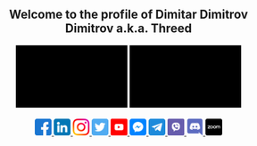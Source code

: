 <h2 align="center">Welcome to the profile of Dimitar Dimitrov Dimitrov a.k.a. Threed </h2>

<div align="center">
    <img src="https://github.com/Threed90/Threed90/blob/main/assets/webDeveloper.gif" alt="web  developer" width="200">
    <img src="https://github.com/Threed90/Threed90/blob/main/assets/freelancer.gif"     alt="freelancer" width="200">
    <!-- <img src="https://github.com/Threed90/Threed90/blob/main/assets/learnNewThings.gif"     alt="learnNewThings" width="150">
    <img src="https://github.com/Threed90/Threed90/blob/main/assets/skillImproving.gif"     alt="skillImprover" width="150"> -->
</div>
<br>
<div align="center">
    <a href="https://www.facebook.com/Threedx3/">
        <img src="https://github.com/Threed90/Threed90/blob/main/assets/facebook.png" alt="facebook" width="30" creator="Facebook icons created by Pixel perfect - Flaticon">
    </a>
    <a href="https://www.linkedin.com/in/%D0%B4%D0%B8%D0%BC%D0%B8%D1%82%D1%8A%D1%80-%D0%B4%D0%B8%D0%BC%D0%B8%D1%82%D1%80%D0%BE%D0%B2-492038191/">
        <img src="https://github.com/Threed90/Threed90/blob/main/assets/linkedin.png" alt="linkedin" width="30" creator="Facebook icons created by Pixel perfect - Flaticon">
    </a>
    <a href="https://www.instagram.com/threed90/">
        <img src="https://github.com/Threed90/Threed90/blob/main/assets/instagram.png" alt="instagram" width="30" creator="Facebook icons created by Pixel perfect - Flaticon">
    </a>
    <a href="https://twitter.com/Threed_bg">
        <img src="https://github.com/Threed90/Threed90/blob/main/assets/twitter.png" alt="twitter" width="30" creator="Facebook icons created by Pixel perfect - Flaticon">
    </a>
    <a href="https://www.youtube.com/channel/UCl_rovCLoJzno-DdQzIhmEw">
        <img src="https://github.com/Threed90/Threed90/blob/main/assets/youtube_v2.png" alt="youtube" width="30" creator="Facebook icons created by Pixel perfect - Flaticon">
    </a>
    <a href="https://m.me/Threedx3">
        <img src="https://github.com/Threed90/Threed90/blob/main/assets/messenger.png" alt="messenger" width="30" creator="Facebook icons created by Pixel perfect - Flaticon">
    </a>
    <a href="https://t.me/Threed90">
        <img src="https://github.com/Threed90/Threed90/blob/main/assets/telegram.png" alt="telegram" width="30" creator="Facebook icons created by Pixel perfect - Flaticon">
    </a>
    <a href="viber://chat?number=%2B359885726348">
        <img src="https://github.com/Threed90/Threed90/blob/main/assets/viber.png" alt="viber" width="30" creator="Facebook icons created by Pixel perfect - Flaticon">
    </a>
    <a href="https://discordapp.com/users/threed#2957">
        <img src="https://github.com/Threed90/Threed90/blob/main/assets/discord.png" alt="discord" width="30" creator="Facebook icons created by Pixel perfect - Flaticon">
    </a>
    <a href="https://us04web.zoom.us/j/5911356767?pwd=c25KSERBREVmVjhaU21JYlNJbnNQdz09">
        <img src="https://github.com/Threed90/Threed90/blob/main/assets/zoom_v2.png" alt="zoom" width="30" creator="Facebook icons created by Pixel perfect - Flaticon">
    </a>
</div>



<!--
**Threed90/Threed90** is a ✨ _special_ ✨ repository because its `README.md` (this file) appears on your GitHub profile.

Here are some ideas to get you started:

- 🔭 I’m currently working on ...
- 🌱 I’m currently learning ...
- 👯 I’m looking to collaborate on ...
- 🤔 I’m looking for help with ...
- 💬 Ask me about ...
- 📫 How to reach me: ...
- 😄 Pronouns: ...
- ⚡ Fun fact: ...
-->
